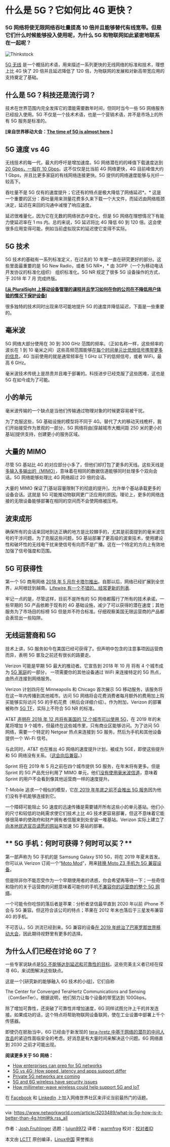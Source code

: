 [#]: collector: (lujun9972)
[#]: translator: (warmfrog)
[#]: reviewer: ( )
[#]: publisher: ( )
[#]: url: ( )
[#]: subject: (What is 5G? How is it better than 4G?)
[#]: via: (https://www.networkworld.com/article/3203489/what-is-5g-how-is-it-better-than-4g.html#tk.rss_all)
[#]: author: (Josh Fruhlinger https://www.networkworld.com/author/Josh-Fruhlinger/)

什么是 5G？它如何比 4G 更快？
==========================

### 5G 网络将使无限网络吞吐量提高 10 倍并且能够替代有线宽带。但是它们什么时候能够投入使用呢，为什么 5G 和物联网如此紧密地联系在一起呢？

![Thinkstock][1]

[5G 无线][2] 是一个概括的术语，用来描述一系列更快的无线网络的标准和技术，理想上比 4G 快了 20 倍并且延迟降低了 120 倍，为物联网的发展和对新高带宽应用的支持奠定了基础。

## 什么是 5G？科技还是流行词？

技术在世界范围内完全发挥它的潜能需要数年时间，但同时当今一些 5G 网络服务已经投入使用。5G 不仅是一个技术术语，也是一个营销术语，并不是市场上的所有 5G 服务是标准的。

**[来自世界移动大会：[The time of 5G is almost here][3].]**

## 5G 速度 vs 4G

无线技术的每一代，最大的呼吁是增加速度。5G 网络潜在的的峰值下载速度达到[20 Gbps，一般在 10 Gbps][4]。这不仅仅是比当前 4G 网络更快，4G 目前峰值大约 1 Gbps，并且比更多家庭的有线网络连接更快。5G 提供的网络速度能够与光纤一较高下。

吞吐量不是 5G 仅有的速度提升；它还有的特点是极大降低了网络延迟*。* 这是一个重要的区分：吞吐量用来测量花费多久来下载一个大文件，而延迟由网络瓶颈决定，延迟在来回的沟通中减慢了响应速度。

延迟很难量化，因为它在无数的网络状态中变化，但是 5G 网络在理想情况下有能力使延迟率在 1 ms 内。总的来说，5G 延迟将比 4G 降低 60 到 120 倍。这会使很多应用变得可能，例如当前虚拟现实的延迟使它变得不实际。

## 5G 技术

5G 技术的基础有一系列标准定义，在过去的 10 年里一直在研究更好的部分。这些里面最重要的是 5G New Radio，或者 5G NR*，* 由 3GPP（一个为移动电话开发协议的标准化组织） 组织标准化。5G NR 规定了很多 5G 设备操作的方式，于 2018 年 7 月 完成终版。

**[[从 PluralSight 上移动设备管理的课程并且学习如何在你的公司在不降低用户体验的情况下保护设备][6]]**

很多独特的技术同时出现来尽可能地提升 5G 的速度并降低延迟，下面是一些重要的。

## 毫米波

5G 网络大部分使用在 30 到 300 GHz 范围的频率。（正如名称一样，这些频率的波长在 1 到 10 毫米之间）这些高频范围能够[在每个时间单元比低频信号携带更多的信息][7]，4G 当前使用的就是通常频率在 1 GHz 以下的低频信号，或者 WiFi，最高 6 GHz。

毫米波技术传统上是昂贵并且难于部署的。科技进步已经克服了这些困难，这也是 5G 在如今成为了可能。

## 小的单元

毫米波传输的一个缺点是当他们传输通过物理对象的时候更容易被干扰。

为了克服这些，5G 基础设施的模型将不同于 4G。替代了大的移动天线桅杆，我们开始接受作为景观的一部分，5G 网络将由[穿越城市大概间距 250 米的更小的基站]提供支持，创建更小的服务区域。

## 大量的 MIMO

尽管 5G 基站比 4G 的对应部分小多了，但他们却打包了更多的天线。这些天线是[多输入多输出的（MIMO）][9]，意味着在相同的数据信道能够同时处理多个双向会话。5G 网络能够处理比 4G 网络超过 20 倍的会话。

大量的 MIMO 保证了[基站容量限制下的彻底的提升]，允许单个基站承载更多的设备会话。这就是 5G 可能推动物联网更广泛应用的原因。理论上，更多的网络连接的无限设备能够部署在相同的空间而不会使网络被压垮。

## 波束成形

确保所有的会话来回地到达正确的地方是比较棘手的，尤其是前面提到的毫米波信号的干涉问题。为了克服这些问题，5G 基站部署了更高级的波束技术，使用建设性和破坏性的无线电干扰来使信号有向而不是广播。这在一个特定的方向上有效地加强了信号强度和范围。

## 5G 可获得性

第一个 5G 商用网络 [2018 年 5 月在卡塔尔推出][12]。自那以后，网络已经扩展到全世界，从阿根廷到越南。[Lifewire 有一个不错的，经常更新的列表][13].

牢记一点的是，尽管这样，目前不是所有的 5G 网络都履行了所有的技术承诺。一些早期的 5G 产品依赖于现有的 4G 基础设施，减少了可以获得的潜在速度；其他服务为了市场目的标榜 5G 但是并不符合标准。仔细观察美国无限运营商的产品都会表现出一些陷阱。

## 无线运营商和 5G

技术上讲，5G 服务如今在美国已经可获得了。但声明中包含的注意事项因运营商而异，表明 5G 普及之前还有很长的路要走。

Verizon 可能是早期 5G 最大的推动者。它宣告到 2018 年 10 月 将有 4 个城市成为 [5G 家庭][14]的一部分， 一项需要你的其他设备通过 WiFi 来连接特定的 5G 热点，由热点连接到网络服务。

Verizon 计划四月在 Minneapolis 和 Chicago 首次展示 5G 移动服务，该服务将在这一年内传播到其他城市。访问 5G 网络将会花费消费者每月额外的费用加上购买能够实际访问 5G 的手机花费（稍后会详细介绍）。作为附加，Verizon 的部署被称作 [5G TF][16]，实际上不符合 5G NR 的标准。

AT&T [声明在 2018 年 12 月将有美国的 12 个城市可以使用 5G][17]，在 2019 年的末尾将增加 9 个城市，但最终在这些城市里，只有商业区能够访问。为了访问 5G 网络，需要一个特定的 Netgear 热点来连接到 5G 服务，然后为手机和其他设备提供一个 Wi-Fi 信号。

与此同时，AT&T 也在推出 4G 网络的速度提升计划，被成为 5GE，即使这些提升和 5G 网络没有关系。（[这会向后兼容][18]。）

Sprint 将在 2019 年 5 月之前在四个城市提供 5G 服务，在年末将有更多。但是 Sprint 的 5G 产品充分利用了 MIMO 单元，他们[没有使用毫米波信道][19]，意味着 Sprint 的用户不会看到像其他运营商一样的速度提升。

T-Mobile 追求一个相似的模型，它[在 2019 年年底之前不会推出 5G 服务][20]因为他们没有手机能够连接到它。

一个障碍可能阻止 5G 速度的迅速传播是需要铺开所有这些小的单元基站。他们小的尺寸和较低的功耗需求使它们技术上比 4G 技术更容易部署，但这不意味着它能够很简单的使政府和财产拥有者信服来到处安装一堆基站。Verizon 实际上建立了[向本地民选官员请愿的网站][21]来加速 5G 基站的部署。

## ** 5G 手机：何时可获得？何时可以买？**

第一部声称为 5G 手机的是 Samsung Galaxy S10 5G，将在 2019 年夏末首发。你可以从 Verizon 订阅一个“[Moto Mod][22]”，用来[转换 Moto Z3 手机为 5G 兼容设备][23]。

但是除非你不能忍受作为一个早期使用者的诱惑，你会希望再等待一下；一些奇怪和隐约的关于运营商的问题意味着可能你的手机[不兼容你的运营商的整个 5G 网络][24]。

一个可能令你吃惊的落后者是苹果：分析者坚信最早直到 2020 年以前 iPhone 不会与 5G 兼容。但这符合该公司的特点；苹果在 2012 年末也落后于三星发布兼容 4G 的手机。

不可否认，5G 洪流已经到来。5G 兼容的设备[在 2019 年统治了巴塞罗那世界移动大会][3]，因此期待视野里有更多的选择。

## 为什么人们已经在讨论 6G 了？

一些专家说缺点是[5G 不能够达到延迟和可靠性的目标][27]。这些完美主义者已经在探寻 6G，来试图解决这些缺点。

这是一个[研究新的能够融入 6G 技术的小组]，它们自称

The Center for Converged TeraHertz Communications and Sensing （ComSenTer）。根据说明，他们努力让每个设备的带宽达到 100Gbps。

除了增加可靠性，还突破了可靠性并增加速度，6G 同样试图允许上千的并发连接。如果成功的话，这个特点将帮助物联网设备联网，使在工业设置中部署上千个传感器。

即使仍在胚胎当中，6G 已经由于新发现的 [tera-hretz 中基于网络的潜在的中间人攻击][29]的紧迫性面临安全的考虑。好消息是有大量时间来解决这个问题。6G 网络直到 2030 之前才可能出现。

**阅读更多关于 5G 网络：**

  * [How enterprises can prep for 5G networks][30]
  * [5G vs 4G: How speed, latency and apps support differ][31]
  * [Private 5G networks are coming][32]
  * [5G and 6G wireless have security issues][33]
  * [How millimeter-wave wireless could help support 5G and IoT][34]


在 [Facebook][35] 和 [LinkedIn][36] 上加入网络世界社区来评论当前最热门的话题。

--------------------------------------------------------------------------------

via: https://www.networkworld.com/article/3203489/what-is-5g-how-is-it-better-than-4g.html#tk.rss_all

作者：[Josh Fruhlinger][a]
选题：[lujun9972][b]
译者：[warmfrog](https://github.com/warmfrog)
校对：[校对者ID](https://github.com/校对者ID)

本文由 [LCTT](https://github.com/LCTT/TranslateProject) 原创编译，[Linux中国](https://linux.cn/) 荣誉推出

[a]: https://www.networkworld.com/author/Josh-Fruhlinger/
[b]: https://github.com/lujun9972
[1]: https://images.techhive.com/images/article/2017/04/5g-100718139-large.jpg
[2]: https://www.networkworld.com/article/3203489/what-is-5g-wireless-networking-benefits-standards-availability-versus-lte.html
[3]: https://www.networkworld.com/article/3354477/mobile-world-congress-the-time-of-5g-is-almost-here.html
[4]: https://www.networkworld.com/article/3330603/5g-versus-4g-how-speed-latency-and-application-support-differ.html
[5]: https://www.theverge.com/2018/6/15/17467734/5g-nr-standard-3gpp-standalone-finished
[6]: https://pluralsight.pxf.io/c/321564/424552/7490?u=https%3A%2F%2Fwww.pluralsight.com%2Fcourses%2Fmobile-device-management-big-picture
[7]: https://www.networkworld.com/article/3291323/millimeter-wave-wireless-could-help-support-5g-and-iot.html
[8]: https://spectrum.ieee.org/video/telecom/wireless/5g-bytes-small-cells-explained
[9]: https://www.networkworld.com/article/3250268/what-is-mu-mimo-and-why-you-need-it-in-your-wireless-routers.html
[10]: https://spectrum.ieee.org/tech-talk/telecom/wireless/5g-researchers-achieve-new-spectrum-efficiency-record
[11]: https://www.networkworld.com/article/3262991/future-wireless-networks-will-have-no-capacity-limits.html
[12]: https://venturebeat.com/2018/05/14/worlds-first-commercial-5g-network-launches-in-qatar/
[13]: https://www.lifewire.com/5g-availability-world-4156244
[14]: https://www.digitaltrends.com/computing/verizon-5g-home-promises-up-to-gigabit-internet-speeds-for-50/
[15]: https://lifehacker.com/heres-your-cheat-sheet-for-verizons-new-5g-data-plans-1833278817
[16]: https://www.theverge.com/2018/10/2/17927712/verizon-5g-home-internet-real-speed-meaning
[17]: https://www.cnn.com/2018/12/18/tech/5g-mobile-att/index.html
[18]: https://www.networkworld.com/article/3339720/like-4g-before-it-5g-is-being-hyped.html?nsdr=true
[19]: https://www.digitaltrends.com/mobile/sprint-5g-rollout/
[20]: https://www.cnet.com/news/t-mobile-delays-full-600-mhz-5g-launch-until-second-half/
[21]: https://lets5g.com/
[22]: https://www.verizonwireless.com/support/5g-moto-mod-faqs/?AID=11365093&SID=100098X1555750Xbc2e857934b22ebca1a0570d5ba93b7c&vendorid=CJM&PUBID=7105813&cjevent=2e2150cb478c11e98183013b0a1c0e0c
[23]: https://www.digitaltrends.com/cell-phone-reviews/moto-z3-review/
[24]: https://www.businessinsider.com/samsung-galaxy-s10-5g-which-us-cities-have-5g-networks-2019-2
[25]: https://www.cnet.com/news/why-apples-in-no-rush-to-sell-you-a-5g-iphone/
[26]: https://mashable.com/2012/09/09/iphone-5-4g-lte/#hYyQUelYo8qq
[27]: https://www.networkworld.com/article/3305359/6g-will-achieve-terabits-per-second-speeds.html
[28]: https://www.networkworld.com/article/3285112/get-ready-for-upcoming-6g-wireless-too.html
[29]: https://www.networkworld.com/article/3315626/5g-and-6g-wireless-technologies-have-security-issues.html
[30]: https://%20https//www.networkworld.com/article/3306720/mobile-wireless/how-enterprises-can-prep-for-5g.html
[31]: https://%20https//www.networkworld.com/article/3330603/mobile-wireless/5g-versus-4g-how-speed-latency-and-application-support-differ.html
[32]: https://%20https//www.networkworld.com/article/3319176/mobile-wireless/private-5g-networks-are-coming.html
[33]: https://www.networkworld.com/article/3315626/network-security/5g-and-6g-wireless-technologies-have-security-issues.html
[34]: https://www.networkworld.com/article/3291323/mobile-wireless/millimeter-wave-wireless-could-help-support-5g-and-iot.html
[35]: https://www.facebook.com/NetworkWorld/
[36]: https://www.linkedin.com/company/network-world

